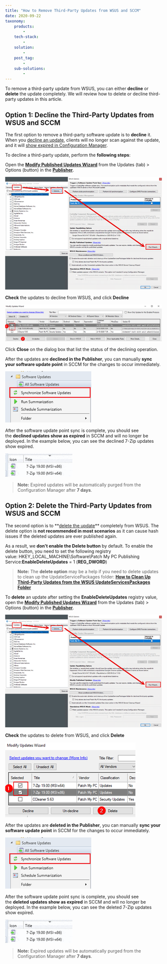 ```yaml
---
title: "How to Remove Third-Party Updates from WSUS and SCCM"
date: 2020-09-22
taxonomy:
    products:
        - 
    tech-stack:
        - 
    solution:
        - 
    post_tag:
        - 
    sub-solutions:
        - 
---
```


To remove a third-party update from WSUS, you can either **decline** or **delete** the update completely. We will review how to delete or decline third-party updates in this article.

## Option 1: Decline the Third-Party Updates from WSUS and SCCM

The first option to remove a third-party software update is to **decline** it. When you [decline an update](https://docs.microsoft.com/en-us/windows-server/administration/windows-server-update-services/manage/updates-operations#declining-updates), clients will no longer scan against the update, and it will [show expired in Configuration Manager](https://docs.microsoft.com/en-us/mem/configmgr/sum/understand/software-updates-icons#expired-icon).

To decline a third-party update, perform the **following steps**:

Open the **[Modify Published Updates Wizard](/modify-published-third-party-updates-wizard)** from the Updates (tab) > Options (button) in the **[Publisher](/docs)**.

![](/_images/ModifyUpdatesWizard.png)

**Check** the updates to decline from WSUS, and click **Decline**

![decline third-party updates from WSUS](/_images/decline-third-party-updates-from-WSUS.png "decline third-party updates from WSUS")

Click **Close** on the dialog box that list the status of the declining operation.

After the updates are **declined in the Publisher**, you can manually **sync your software update point** in SCCM for the changes to occur immediately.

![sync sccm software update point for declined updates](/_images/sync-sccm-software-update-point-for-declined-updates.png "sync sccm software update point for declined updates")

After the software update point sync is complete, you should see the **declined updates show as expired** in SCCM and will no longer be deployed. In the example below, you can see the declined 7-Zip updates show expired.

![Declined Updates switch to Expired in SCCM All Software Updates](/_images/Declined-Updates-switch-to-Expired-in-SCCM-All-Software-Updates.gif "Declined Updates switch to Expired in SCCM All Software Updates")

> **Note:** Expired updates will be automatically purged from the Configuration Manager after **7 days**.

## Option 2: Delete the Third-Party Updates from WSUS and SCCM

The second option is to **[delete the update](https://docs.microsoft.com/en-us/previous-versions/windows/desktop/aa349863\(v=vs.85\))** completely from WSUS. The delete option is **not recommended in most scenarios** as it can cause hash issues if the deleted updates are ever published again.

As a result, we **don't enable the Delete button** by default. To enable the delete button, you need to set the following registry value: HKEY\_LOCAL\_MACHINE\\Software\\Patch My PC Publishing Service:**EnableDeleteUpdates** = 1 (**REG\_DWORD**)

> **Note:** The **delete option** may be a help if you need to delete updates to clean up the UpdateServicePackages folder: **[How to Clean Up Third-Party Updates from the WSUS UpdateServicesPackages Folder](/clean-up-third-party-updates-from-the-wsus-updateservicespackages-folder)**

To **delete** an update after setting the **EnableDeleteUpdates** registry value, open the **[Modify Published Updates Wizard](/modify-published-third-party-updates-wizard)** from the Updates (tab) > Options (button) in the **[Publisher](/docs)**.

![](/_images/ModifyUpdatesWizard.png)

**Check** the updates to delete from WSUS, and click **Delete**

![Delete Updates from WSUS for Third-Party Updates](/_images/Delete-Updates-from-WSUS-for-Third-Party-Updates.png "Delete Updates from WSUS for Third-Party Updates")

After the updates are **deleted in the Publisher**, you can manually **sync your software update point** in SCCM for the changes to occur immediately.

![sync sccm software update point for declined updates](/_images/sync-sccm-software-update-point-for-declined-updates.png "sync sccm software update point for declined updates")

After the software update point sync is complete, you should see the **deleted updates show as expired** in SCCM and will no longer be deployed. In the example below, you can see the deleted 7-Zip updates show expired.

![Declined Updates switch to Expired in SCCM All Software Updates](/_images/Declined-Updates-switch-to-Expired-in-SCCM-All-Software-Updates.gif "Declined Updates switch to Expired in SCCM All Software Updates")

> **Note:** Expired updates will be automatically purged from the Configuration Manager after **7 days**.